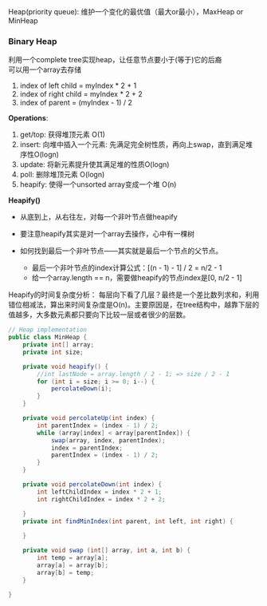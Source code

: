 Heap(priority queue): 维护一个变化的最优值（最大or最小），MaxHeap or MinHeap   

### Binary Heap
利用一个complete tree实现heap，让任意节点要小于(等于)它的后裔  
可以用一个array去存储  
1. index of left child = myIndex * 2 + 1
2. index of right child = myIndex * 2 + 2
3. index of parent = (myIndex - 1) / 2

**Operations**:  
1. get/top: 获得堆顶元素 O(1)
2. insert: 向堆中插入一个元素: 先满足完全树性质，再向上swap，直到满足堆序性O(logn)
3. update: 将新元素提升使其满足堆的性质O(logn)
4. poll: 删除堆顶元素 O(logn)
5. heapify: 使得一个unsorted array变成一个堆 O(n)

**Heapify()**   
- 从底到上，从右往左，对每一个非叶节点做heapify

- 要注意heapify其实是对一个array去操作，心中有一棵树

- 如何找到最后一个非叶节点——其实就是最后一个节点的父节点。
    - 最后一个非叶节点的index计算公式：[(n - 1) - 1] / 2 = n/2 - 1
    - 给一个array.length == n，需要做heapify的节点index是[0, n/2 - 1]

Heapify的时间复杂度分析：
每层向下看了几层？最终是一个差比数列求和，利用错位相减法，算出来时间复杂度是O(n)。主要原因是，在tree结构中，越靠下层的值越多，大多数元素都只要向下比较一层或者很少的层数。

```java
// Heap implementation
public class MinHeap {
    private int[] array;
    private int size;

    private void heapify() {
        //int lastNode = array.length / 2 - 1; => size / 2 - 1
        for (int i = size; i >= 0; i--) {
            percolateDown(i);
        }
    }

    private void percolateUp(int index) {
        int parentIndex = (index - 1) / 2;
        while (array[index] < array[parentIndex]) {
            swap(array, index, parentIndex);
            index = parentIndex;
            parentIndex = (index - 1) / 2;
        }
    }

    private void percolateDown(int index) {
        int leftChildIndex = index * 2 + 1;
        int rightChildIndex = index * 2 + 2;

    }
    private int findMinIndex(int parent, int left, int right) {
        
    }

    private void swap (int[] array, int a, int b) {
        int temp = array[a];
        array[a] = array[b];
        array[b] = temp;
    }

}

```